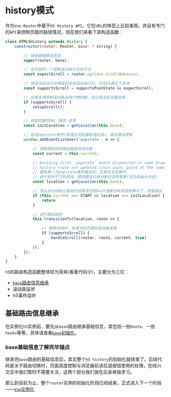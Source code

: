 # history模式

作为`Vue-Router`中基于`H5 History API`，它在`URL`的体现上比较美观，并且有专门的`API`来控制页面的路径情况，现在我们来看下其构造函数：

```js
class HTML5History extends History {
    constructor(router: Router, base: ? string) {

        // 继承基础路由信息
        super(router, base);

        // 是否提供一个控制滚动条行为的方法
        const expectScroll = router.options.scrollBehavior;

        // 探测当前运行环境是否支持滚动条行为，仅在h5模式下支持
        const supportsScroll = supportsPushState && expectScroll;

        // 如果支持控制滚动条且用户想控制，则记录当前页面信息
        if (supportsScroll) {
            setupScroll();
        }

        // 获取完整的URL 路径 信息
        const initLocation = getLocation(this.base);

        // 监听popstate事件(即通过浏览器前进后退)，做出路由更新
        window.addEventListener('popstate', e => {

            // 获取跳转前的路由路径信息对象
            const current = this.current;

            // Avoiding first `popstate` event dispatched in some browsers but first
            // history route not updated since async guard at the same time.
            // 避免第一次popstate事件触发时，在某些浏览器中，
            // 由于异步守卫的原因，路由路径记录对象还没有更新(还为初始化状态)
            const location = getLocation(this.base);

            // 所以当为初始化路由时且路径包括hash值都没有改变的情况下，直接退出
            if (this.current === START && location === initLocation) {
                return
            }

            // 进行路由跳转
            this.transitionTo(location, route => {

                // 跳转完成时，处理当前页面的滚动条高度
                if (supportsScroll) {
                    handleScroll(router, route, current, true)
                }
            });
        });
    }
}
```

`h5`的路由构造函数整体较为简单(看着代码少)，主要分为三坨：

- [`base`路由信息继承](#基础路由信息继承)
- 滚动条监听
- h5事件监听

## 基础路由信息继承

在实例化`h5`实例前，要先从`base`路由继承基础信息，其包括一些`Route`、一些`hooks`等等，具体请查看[`base`初始化](../base基础模式/README.md)。

### base基础信息了解完毕锚点

继承完`base`路由的基础信息后，其实整个`h5 history`的初始化就结束了。后续代码是关于路由切换时，页面高度控制与浏览器前进后退按钮使用的处理，在纯`JS`交互中我们暂时不需要关注，这两个部分我们放在后来单独学习。

那么到目前为止，整个`router`实例的初始化阶段已经结束，正式进入下一个阶段——[`Vue`实例化](../../初次页面加载/Vue实例化/README.md)
